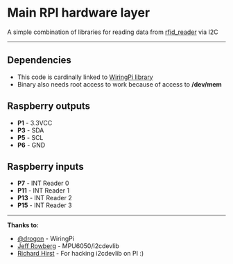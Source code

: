 Main RPI hardware layer
=========

A simple combination of libraries for reading data from [rfid_reader](https://github.com/joinedforces/nekvailas_stalas/tree/master/rfid_reader) via I2C

------

Dependencies
-------
- This code is cardinally linked to [WiringPi library](http://wiringpi.com/)
- Binary also needs root access to work because of access to **/dev/mem**

Raspberry outputs
-------
- **P1** - 3.3VCC
- **P3** - SDA
- **P5** - SCL
- **P6** - GND

Raspberry inputs
-------
- **P7** - INT Reader 0
- **P11** - INT Reader 1
- **P13** - INT Reader 2
- **P15** - INT Reader 3

---
**Thanks to:**

- [@drogon](http://wiringpi.com/contact/) - WiringPi
- [Jeff Rowberg](https://github.com/jrowberg/i2cdevlib) - MPU6050/i2cdevlib
- [Richard Hirst](https://github.com/richardghirst/PiBits/tree/master/MPU6050-Pi-Demo) - For hacking i2cdevlib on PI :)